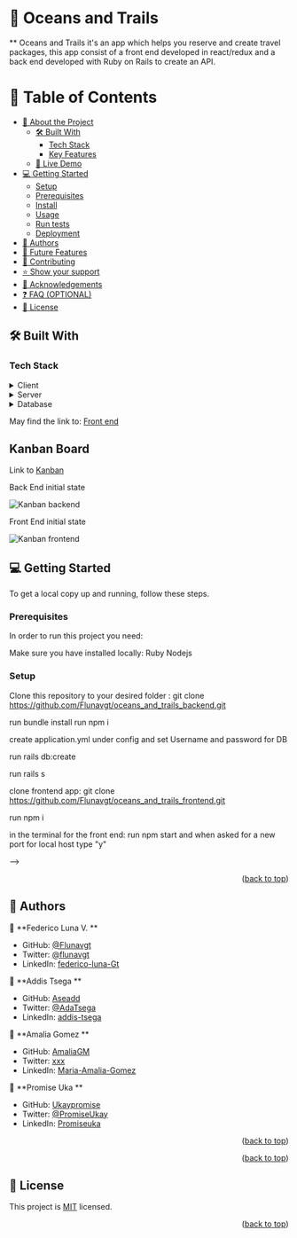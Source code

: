<a name="readme-top"></a>

# 📖 Oceans and Trails <a name="about-project"></a>


** Oceans and Trails it's an app which helps you reserve and create travel packages, this app consist of a front end developed in react/redux and a back end developed with Ruby on Rails to create an API.
# 📗 Table of Contents

- [📖 About the Project](#about-project)
  - [🛠 Built With](#built-with)
    - [Tech Stack](#tech-stack)
    - [Key Features](#key-features)
  - [🚀 Live Demo](#live-demo)
- [💻 Getting Started](#getting-started)
  - [Setup](#setup)
  - [Prerequisites](#prerequisites)
  - [Install](#install)
  - [Usage](#usage)
  - [Run tests](#run-tests)
  - [Deployment](#triangular_flag_on_post-deployment)
- [👥 Authors](#authors)
- [🔭 Future Features](#future-features)
- [🤝 Contributing](#contributing)
- [⭐️ Show your support](#support)
- [🙏 Acknowledgements](#acknowledgements)
- [❓ FAQ (OPTIONAL)](#faq)
- [📝 License](#license)

<!-- PROJECT DESCRIPTION -->




## 🛠 Built With <a name="built-with"></a>

### Tech Stack <a name="tech-stack"></a>



<details>
  <summary>Client</summary>
  <ul>
    <li><a href="https://reactjs.org/">React.js</a></li>
  </ul>
</details>

<details>
  <summary>Server</summary>
  <ul>
    <li><a href="https://expressjs.com/">Express.js</a></li>
  </ul>
</details>

<details>
<summary>Database</summary>
  <ul>
    <li><a href="https://www.postgresql.org/">PostgreSQL</a></li>
  </ul>
</details>

<!-- Features -->

<!-- ### Key Features <a name="key-features"></a> -->

May find the link to:
[Front end](https://github.com/Flunavgt/oceans_and_trails_frontend)

## Kanban Board 

Link to [Kanban](https://github.com/users/Flunavgt/projects/3)

Back End initial state

![Kanban backend](https://user-images.githubusercontent.com/99816838/213469351-438763f6-7fec-4c27-be98-4099bebeba89.png)


Front End initial state

![Kanban frontend](https://user-images.githubusercontent.com/99816838/213469413-198fa1a4-d75a-4bca-bb7f-cbdb4b21423a.png)


<!-- LIVE DEMO -->


<!-- GETTING STARTED -->

## 💻 Getting Started <a name="getting-started"></a>



To get a local copy up and running, follow these steps.

### Prerequisites

In order to run this project you need:

Make sure you have installed locally:
Ruby 
Nodejs

<!--
Example command:

```sh
 gem install rails
```
 -->

### Setup

Clone this repository to your desired folder : git clone https://github.com/Flunavgt/oceans_and_trails_backend.git

run bundle install run npm i

create application.yml under config and set Username and password for DB

run rails db:create

run rails s

clone frontend app: git clone https://github.com/Flunavgt/oceans_and_trails_frontend.git

run npm i

in the terminal for the front end: run npm start and when asked for a new port for local host type "y"


 -->

<p align="right">(<a href="#readme-top">back to top</a>)</p>

<!-- AUTHORS -->

## 👥 Authors <a name="authors"></a>


👤 **Federico Luna V. **

- GitHub: [@Flunavgt](https://github.com/Flunavgt)
- Twitter: [@flunavgt](https://twitter.com/flunavgt)
- LinkedIn: [federico-luna-Gt](https://linkedin.com/in/federico-luna-Gt)

👤 **Addis Tsega **

- GitHub: [Aseadd](https://github.com/Aseadd)
- Twitter: [@AdaTsega](https://twitter.com/AdaTsega)
- LinkedIn: [addis-tsega](https://www.linkedin.com/in/addis-tsega/)

👤 **Amalia Gomez **

- GitHub: [AmaliaGM](https://github.com/AmaliaGM)
- Twitter: [xxx](https://twitter.com/)
- LinkedIn: [Maria-Amalia-Gomez](https://www.linkedin.com/in/maria-amalia-gomez-moro/)

👤 **Promise Uka **

- GitHub: [Ukaypromise](https://github.com/Ukaypromise)
- Twitter: [@PromiseUkay](https://twitter.com/PromiseUkay)
- LinkedIn: [Promiseuka](https://www.linkedin.com/in/promiseuka/)

<p align="right">(<a href="#readme-top">back to top</a>)</p>

<!-- FUTURE FEATURES -->



<p align="right">(<a href="#readme-top">back to top</a>)</p>

<!-- LICENSE -->

## 📝 License <a name="license"></a>

This project is [MIT](./MIT.md) licensed.



<p align="right">(<a href="#readme-top">back to top</a>)</p>
